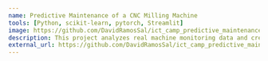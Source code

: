 ```yaml
---
name: Predictive Maintenance of a CNC Milling Machine
tools: [Python, scikit-learn, pytorch, Streamlit]
image: https://github.com/DavidRamosSal/ict_camp_predictive_maintenance/blob/main/reports/figures/dashboard_screenshot.png
description: This project analyzes real machine monitoring data and creates a machine learning model to predict the wear in the machine being monitored.
external_url: https://github.com/DavidRamosSal/ict_camp_predictive_maintenance
---
```

